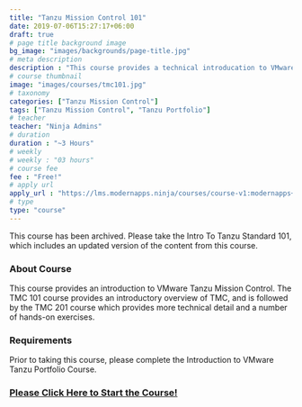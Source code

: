 ```yaml
---
title: "Tanzu Mission Control 101"
date: 2019-07-06T15:27:17+06:00
draft: true
# page title background image
bg_image: "images/backgrounds/page-title.jpg"
# meta description
description : "This course provides a technical introducation to VMware Tanzu Mission Control"
# course thumbnail
image: "images/courses/tmc101.jpg"
# taxonomy
categories: ["Tanzu Mission Control"]
tags: ["Tanzu Mission Control", "Tanzu Portfolio"]
# teacher
teacher: "Ninja Admins"
# duration
duration : "~3 Hours"
# weekly
# weekly : "03 hours"
# course fee
fee : "Free!"
# apply url
apply_url : "https://lms.modernapps.ninja/courses/course-v1:modernapps+COU-MC8251+Perpetual/about"
# type
type: "course"
---
```

This course has been archived. Please take the Intro To Tanzu Standard 101, which includes an updated version of the content from this course. 

### About Course

This course provides an introduction to VMware Tanzu Mission Control. The TMC 101 course provides an introductory overview of TMC, and is followed by the TMC 201 course which provides more technical detail and a number of hands-on exercises. </p>

### Requirements

Prior to taking this course, please complete the Introduction to VMware Tanzu Portfolio Course.

### [Please Click Here to Start the Course!](https://lms.modernapps.ninja/courses/course-v1:modernapps+COU-MC8251+Perpetual/about)
